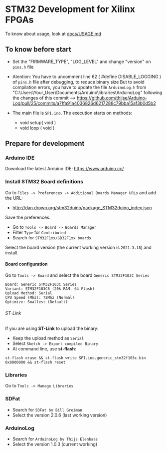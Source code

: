 # STM32 Development for Xilinx FPGAs

To know about usage, look at [docs/USAGE.md](./docs/USAGE.md)

## To know before start

- Set the "FIRMWARE_TYPE", "LOG_LEVEL" and change "version" on `pins.h` file

- Atention: You have to uncomment line 62 ( #define DISABLE_LOGGING ) of `pins.h` file after debugging, to reduce binary size 
  But to avoid compilation errors, you have to update the file `ArduinoLog.h` from "C:\Users\Your_User\Documents\Arduino\libraries\ArduinoLog" 
  following the changes of this commit --> https://github.com/thijse/Arduino-Log/pull/25/commits/a7ffa91a4036826d6217288c79bba15af3b0d5b2

- The main file is `SPI.ino`. The execution starts on methods:
  - void setup( void )
  - void loop ( void )

## Prepare for development

### Arduino IDE

Download the latest Arduino IDE: https://www.arduino.cc/

### Install STM32 Board definitions

Go to `Files -> Preferences -> Additional Boards Manager URLs` and add the URL:
- http://dan.drown.org/stm32duino/package_STM32duino_index.json

Save the preferences.

- Go to `Tools -> Board -> Boards Manager`
- Filter `Type` for `Contributed`
- Search for `STM32F1xx/GD32F1xx boards`

Select the board version (the current working version is `2021.3.18`) and install.

#### Board configuration

Go to `Tools -> Board` and select the board `Generic STM32F103C Series`

```
Board: Generic STM32F103C Series
Variant: STM32F103C8 (20k RAM. 64 Flash)
Upload Method: Serial
CPU Speed (Mhz): 72Mhz (Normal)
Optimize: Smallest (Default)
```

###### ST-Link

If you are using **ST-Link** to upload the binary:
- Keep the upload method as `Serial`
- Select `Sketch -> Export compiled Binary`
- At command line, use **st-flash**:

```
st-flash erase && st-flash write SPI.ino.generic_stm32f103c.bin 0x8000000 && st-flash reset
```

### Libraries

Go to `Tools -> Manage Libraries`

### SDFat

- Search for `SDFat by Bill Greiman`
- Select the version 2.0.6 (last working version)

### ArduinoLog

- Search for `ArduinoLog by Thijs Elenbaas`
- Select the version 1.0.3 (current working)
